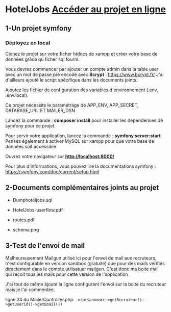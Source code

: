 # HotelJobs [Accéder au projet en ligne](https://hoteljobs.herokuapp.com/)

## 1-Un projet symfony

### Déployez en local

Clonez le projet sur votre ficher htdocs de xampp et créer votre base de données grâce qu ficher sql fourni.

Vous devrez commencer par ajouter un compte admin dans la table user avec un mot de passe pré encodé avec **Bcrypt** : <https://www.bcrypt.fr/> J'ai d'ailleurs ajouté le script spécifique dans les documents joints.

Ajoutez les fichier de configuration des variables d'environnement (.env, .env.local).

Ce projet nécessite le paramétrage de APP_ENV, APP_SECRET, DATABASE_URL ET MAILER_DSN

Lancez la commande : **composer install** pour installer les dépendences de symfony pour ce projet.

Pour servir votre application, lancez la commande : **symfony server:start**
Pensez également à activer MySQL sur xampp pour que votre base de données soit accessible.

Ouvrez votre navigateur sur **<http://localhost:8000/>**

Pour plus d'informations, vous pouvez lire la documentations symfony :
<https://symfony.com/doc/current/setup.html>

## 2-Documents complémentaires joints au projet

+ Dumphoteljobs.sql

+ HotelJobs-userflow.pdf

+ routes.pdf

+ schema.png
  
## 3-Test de l'envoi de mail

Malheureusement Mailgun utilisé ici pour l'envoi de mail aux recruteurs, n'est configurable en version sandbox (gratuite) que pour des mails vérifiés directement dans le compte utilisatuer mailgun. C'est donc ma boite mail qui reçoit tous les mails pour cette version de l'application

J'ai tout de même àjouté la ligne configurant l'envoi sur la boite du recruteur mais je l'ai commentée.

ligne 24  du MailerController.php:
``->to($annonce->getRecruteur()->getUserid()->getEmail())``

